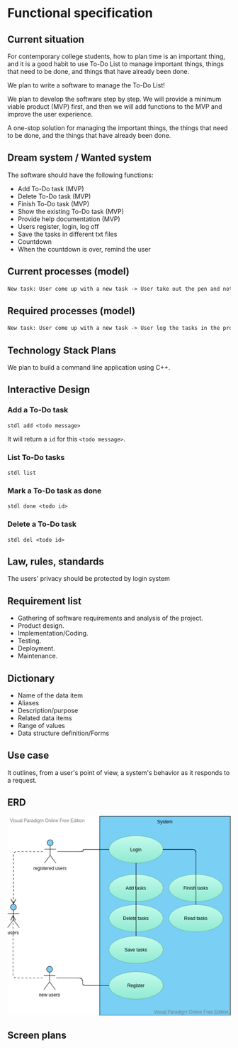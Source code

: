 # Functional specification

## Current situation

For contemporary college students, how to plan time is an important thing, and it is a good habit to use To-Do List to manage important things, things that need to be done, and things that have already been done.

We plan to write a software to manage the To-Do List!

We plan to develop the software step by step. We will provide a minimum viable product (MVP) first, and then we will add functions to the MVP and improve the user experience.

A one-stop solution for managing the important things, the things that need to be done, and the things that have already been done.

## Dream system / Wanted system

The software should have the following functions:

- Add To-Do task  (MVP)
- Delete To-Do task (MVP)
- Finish To-Do task  (MVP)
- Show the existing To-Do task (MVP)
- Provide help documentation (MVP)
- Users register, login, log off
- Save the tasks in different txt files
- Countdown
- When the countdown is over, remind the user

## Current processes (model)

```txt
New task: User come up with a new task -> User take out the pen and notebook -> user write it down
```

## Required processes (model)

```txt
New task: User come up with a new task -> User log the tasks in the programe -> Save the tasks into a file
```

## Technology Stack Plans

We plan to build a command line application using C++.

## Interactive Design

### Add a To-Do task

```shell
stdl add <todo message>
```

It will return a `id` for this `<todo message>`.

### List To-Do tasks

```shell
stdl list
```

### Mark a To-Do task as done

```shell
stdl done <todo id>
```

### Delete a To-Do task

```shell
stdl del <todo id>
```

## Law, rules, standards

The users' privacy should be protected by login system

## Requirement list

- Gathering of software requirements and analysis of the project.
- Product design.
- Implementation/Coding.
- Testing.
- Deployment.
- Maintenance.

## Dictionary

- Name of the data item
- Aliases
- Description/purpose
- Related data items
- Range of values
- Data structure definition/Forms

## Use case

It outlines, from a user's point of view, a system's behavior as it responds to a request.

## ERD

![ERD](https://raw.githubusercontent.com/SDM-2021-16-SpongeBob/simple-todo-list/main/docs/images/ERD.png)

## Screen plans

